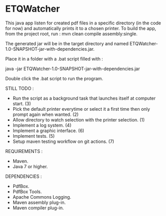 # ETQWatcher

This java app listen for created pdf files in a specific directory (in the code for now) and automatically prints it to a chosen printer.
To build the app, from the project root, run : mvn clean compile assembly:single. 

The generated jar will be in the target directory and named ETQWatcher-1.0-SNAPSHOT-jar-with-dependencies.jar.

Place it in a folder with a .bat script filled with : 

java -jar ETQWatcher-1.0-SNAPSHOT-jar-with-dependencies.jar

Double click the .bat script to run the program.

STILL TODO : 
 - Run the script as a background task that launches itself at computer start. (3)
 - Pick the default printer everytime or select it a first time then only prompt again when wanted. (2)
 - Allow directory to watch selection with the printer selection. (1)
 - Implement a log system. (4)
 - Implement a graphic interface. (6)
 - Implement tests. (5)
 - Setup maven testing workflow on git actions. (7)
 
REQUIREMENTS :
 - Maven.
 - Java 7 or higher.

DEPENDENCIES : 
 - PdfBox. 
 - PdfBox Tools. 
 - Apache Commons Logging. 
 - Maven assembly plug-in. 
 - Maven compiler plug-in. 
